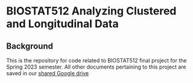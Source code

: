 # BIOSTAT512 Analyzing Clustered and Longitudinal Data

## Background

This is the repository for code related to BIOSTAT512 final project for the Spring 2023 semester. All other documents pertaining to this project are saved in our [shared Google drive](https://drive.google.com/drive/folders/1MYvaVXpGeJT3F1KeDuK-nIvbwLWl02CY)
